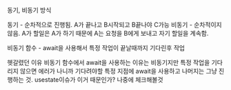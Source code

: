 동기, 비동기 방식

동기 - 순차적으로 진행됨. A가 끝나고 B시작되고 B끝나야 C가능
비동기 - 순차적이지 않음. A가 할일은 A가 하기 때문에 A는 요청을 B에게 보내고 자기 할일을 계속함.

비동기 함수 - await을 사용해서 특정 작업이 끝날때까지 기다린후 작업


헷갈렸던 이유
비동기 함수에서 await을 사용하는 이유는 비동기지만 특정 작업을 기다리지 않으면 에러가 나니까
기다려야할 특정 지점에 await을 사용하고 나머지는 그냥 진행하는 것.
usestate이슈가 이거 때문인가? 나중에 체크해볼것